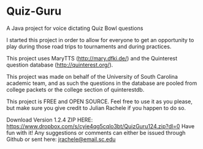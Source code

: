 # Quiz-Guru
A Java project for voice dictating Quiz Bowl questions

I started this project in order to allow for everyone to get an opportunity to play during those road trips to tournaments and during practices.

This project uses MaryTTS (http://mary.dfki.de/) and the Quinterest question database (http://quinterest.org/).

This project was made on behalf of the University of South Carolina academic team, and as such the questions in the database are pooled from college packets or the college section of quinterestdb.

This project is FREE and OPEN SOURCE. Feel free to use it as you please, but make sure you give credit to Julian Rachele if you happen to do so.

Download Version 1.2.4 ZIP HERE: https://www.dropbox.com/s/cyie4qg5cqlo3bt/QuizGuru124.zip?dl=0
Have fun with it! Any suggestions or comments can either be issued through Github or sent here: jrachele@email.sc.edu
